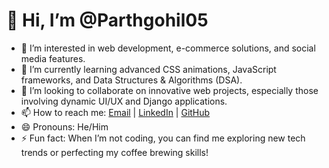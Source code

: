 # 👋 Hi, I’m @Parthgohil05

- 👀 I’m interested in web development, e-commerce solutions, and social media features.
- 🌱 I’m currently learning advanced CSS animations, JavaScript frameworks, and Data Structures & Algorithms (DSA).
- 💞️ I’m looking to collaborate on innovative web projects, especially those involving dynamic UI/UX and Django applications.
- 📫 How to reach me: [Email](mailto:your-email@example.com) | [LinkedIn](https://www.linkedin.com/in/yourprofile) | [GitHub](https://github.com/Parthgohil05)
- 😄 Pronouns: He/Him
- ⚡ Fun fact: When I’m not coding, you can find me exploring new tech trends or perfecting my coffee brewing skills!

<!---
Parthgohil05/Parthgohil05 is a ✨ special ✨ repository because its `README.md` (this file) appears on your GitHub profile.
You can click the Preview link to take a look at your changes.
--->
